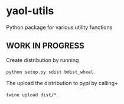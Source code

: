 # yaol-utils
Python package for various utility functions

## WORK IN PROGRESS

Create distribution by running

`python setup.py sdist bdist_wheel`.

The upload the distribution to pypi by calling+

`twine upload dist/*`.